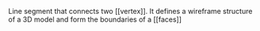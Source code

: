 Line segment that connects two [[vertex]].
It defines a wireframe structure of a 3D model and form the boundaries of a [[faces]]